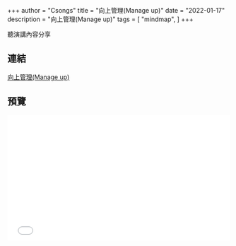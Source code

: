 ﻿+++
author = "Csongs"
title = "向上管理(Manage up)"
date = "2022-01-17"
description = "向上管理(Manage up)"
tags = [
    "mindmap",
]
+++

聽演講內容分享

<!--more-->

## 連結

[向上管理(Manage up)](/markmap-book/mindmap/articles/sample.html)

## 預覽

<div style="position: relative; padding-bottom: 56.25%; height: 0; overflow: hidden;">
  <iframe src="/markmap-book/mindmap/articles/sample.html" style="position: absolute; top: 0; left: 0; width: 100%; height: 100%; border:0;" allowfullscreen title="測試"></iframe>
</div>